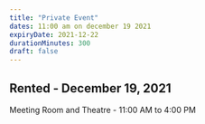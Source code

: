 ```yaml
---
title: "Private Event"
dates: 11:00 am on december 19 2021
expiryDate: 2021-12-22
durationMinutes: 300
draft: false
---
```


## Rented - December 19, 2021
Meeting Room and Theatre - 11:00 AM to 4:00 PM 
